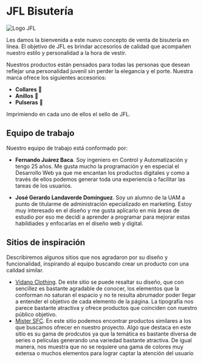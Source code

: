 # JFL Bisutería 

![Logo JFL](https://i.postimg.cc/3NGwDL5F/IMG-20210724-WA0003.jpg)

Les damos la bienvenida a este nuevo concepto de venta de bisutería en línea.
El objetivo de JFL es brindar accesorios de calidad que acompañen nuestro estilo y personalidad a la hora de vestir.

Nuestros productos están pensados para todas las personas que desean reflejar una personalidad juvenil sin perder la elegancia y el porte.
Nuestra marca ofrece los siguientes accesorios:

- **Collares** 📿
- **Anillos** 💍
- **Pulseras** 💎

Imprimiendo en cada uno de ellos el sello de JFL.

## Equipo de trabajo
Nuestro equipo de trabajo está conformado por:

- **Fernando Juárez Baca**. Soy ingeniero en Control y Automatización y tengo 25 años. Me gusta mucho la programación y en especial el Desarrollo Web ya que me encantan los productos digitales y como a través de ellos podemos generar toda una experiencia o facilitar las tareas de los usuarios.

- **José Gerardo Landaverde Domínguez**. Soy un alumno de la UAM a punto de titularme de administración epecializado en marketing. Estoy muy interesado en el diseño y me gusta aplicarlo en mis áreas de estudio por eso me decidí a aprender a programar para mejorar estas habildiades y enfocarlas en el diseño web y digital.

## Sitios de inspiración
Describiremos algunos sitios que nos agradaron por su diseño y funcionalidad, inspirando al equipo buscando crear un producto con una calidad similar.

- [Vidano Clothing](https://vidano.mx/ "Vidano"). De este sitio se puede resaltar su diseño, que con sencillez es bastante agradable de conocer, los elementos que la conforman no saturan el espacio y no te resulta abrumador poder llegar a entender el objetivo de cada elemento de la página. La tipografía nos parece bastante atractiva y ofrece productos que coinciden con nuestro público objetivo.
- [Mister SFC](https://mrsfc.com/ "Mister SFC"). En este sitio podemos encontrar productos similares a los que buscamos ofrecer en nuestro proyecto. Algo que destaca en este sitio es su gama de prodcutos ya que la temática es bastante diversa de series o películas generando una variedad bastante atractiva. De igual manera, nos muestra que no se requiere una gama de colores muy extensa o muchos elementos para lograr captar la atención del usuario

